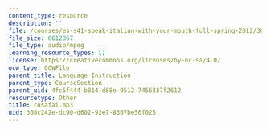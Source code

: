```yaml
---
content_type: resource
description: ''
file: /courses/es-s41-speak-italian-with-your-mouth-full-spring-2012/308c242edc90d60292e78307be56f025_cosafai.mp3
file_size: 6612867
file_type: audio/mpeg
learning_resource_types: []
license: https://creativecommons.org/licenses/by-nc-sa/4.0/
ocw_type: OCWFile
parent_title: Language Instruction
parent_type: CourseSection
parent_uid: 4fc5f444-b814-d88e-9512-7456337f2612
resourcetype: Other
title: cosafai.mp3
uid: 308c242e-dc90-d602-92e7-8307be56f025
---
```

